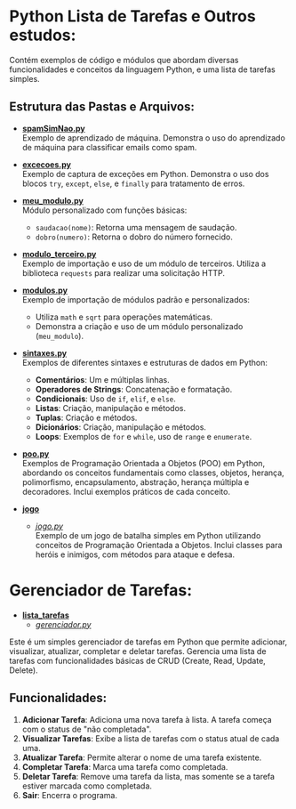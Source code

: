 # Python Lista de Tarefas e Outros estudos:

Contém exemplos de código e módulos que abordam diversas funcionalidades e conceitos da linguagem Python, e uma lista de tarefas simples.

## Estrutura das Pastas e Arquivos:

- **[spamSimNao.py](https://github.com/pricmendes/estudosPython/blob/estudos/spamSimNao.py)**  
  Exemplo de aprendizado de máquina. Demonstra o uso do aprendizado de máquina para classificar emails como spam.

- **[excecoes.py](https://github.com/pricmendes/estudosPython/blob/estudos/excecoes.py)**  
  Exemplo de captura de exceções em Python. Demonstra o uso dos blocos `try`, `except`, `else`, e `finally` para tratamento de erros.

- **[meu_modulo.py](https://github.com/pricmendes/estudosPython/blob/estudos/meu_modulo.py)**  
  Módulo personalizado com funções básicas:
  - `saudacao(nome)`: Retorna uma mensagem de saudação.
  - `dobro(numero)`: Retorna o dobro do número fornecido.

- **[modulo_terceiro.py](https://github.com/pricmendes/estudosPython/blob/estudos/modulo_terceiro.py)**  
  Exemplo de importação e uso de um módulo de terceiros. Utiliza a biblioteca `requests` para realizar uma solicitação HTTP.

- **[modulos.py](https://github.com/pricmendes/estudosPython/blob/estudos/modulos.py)**  
  Exemplo de importação de módulos padrão e personalizados:
  - Utiliza `math` e `sqrt` para operações matemáticas.
  - Demonstra a criação e uso de um módulo personalizado (`meu_modulo`).

- **[sintaxes.py](https://github.com/pricmendes/estudosPython/blob/estudos/sintaxes.py)**  
  Exemplos de diferentes sintaxes e estruturas de dados em Python:
  - **Comentários**: Um e múltiplas linhas.
  - **Operadores de Strings**: Concatenação e formatação.
  - **Condicionais**: Uso de `if`, `elif`, e `else`.
  - **Listas**: Criação, manipulação e métodos.
  - **Tuplas**: Criação e métodos.
  - **Dicionários**: Criação, manipulação e métodos.
  - **Loops**: Exemplos de `for` e `while`, uso de `range` e `enumerate`.

- **[poo.py](https://github.com/pricmendes/estudosPython/blob/estudos/poo.py)**  
  Exemplos de Programação Orientada a Objetos (POO) em Python, abordando os conceitos fundamentais como classes, objetos, herança, polimorfismo, encapsulamento, abstração, herança múltipla e decoradores. Inclui exemplos práticos de cada conceito.

- **[jogo](https://github.com/pricmendes/estudosPython/tree/estudos/jogo)**  
  - *[jogo.py](https://github.com/pricmendes/estudosPython/blob/estudos/jogo/jogo.py)*  
  Exemplo de um jogo de batalha simples em Python utilizando conceitos de Programação Orientada a Objetos. Inclui classes para heróis e inimigos, com métodos para ataque e defesa.

# Gerenciador de Tarefas:

- **[lista_tarefas](https://github.com/pricmendes/estudosPython/tree/estudos/lista_tarefas)**  
  - *[gerenciador.py](https://github.com/pricmendes/estudosPython/blob/estudos/lista_tarefas/gerenciador.py)*

Este é um simples gerenciador de tarefas em Python que permite adicionar, visualizar, atualizar, completar e deletar tarefas. Gerencia uma lista de tarefas com funcionalidades básicas de CRUD (Create, Read, Update, Delete).

## Funcionalidades:

1. **Adicionar Tarefa**: Adiciona uma nova tarefa à lista. A tarefa começa com o status de "não completada".
2. **Visualizar Tarefas**: Exibe a lista de tarefas com o status atual de cada uma.
3. **Atualizar Tarefa**: Permite alterar o nome de uma tarefa existente.
4. **Completar Tarefa**: Marca uma tarefa como completada.
5. **Deletar Tarefa**: Remove uma tarefa da lista, mas somente se a tarefa estiver marcada como completada.
6. **Sair**: Encerra o programa.
